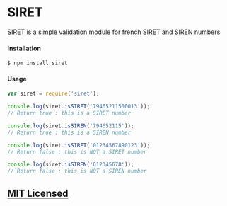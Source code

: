 # SIRET

SIRET is a simple validation module for french SIRET and SIREN numbers

#### Installation

`$ npm install siret`

#### Usage

```js
var siret = require('siret');

console.log(siret.isSIRET('79465211500013'));
// Return true : this is a SIRET number

console.log(siret.isSIREN('794652115'));
// Return true : this is a SIREN number

console.log(siret.isSIRET('01234567890123'));
// Return false : this is NOT a SIRET number

console.log(siret.isSIREN('012345678'));
// Return false : this is NOT a SIREN number
```

## [MIT Licensed](LICENSE)
